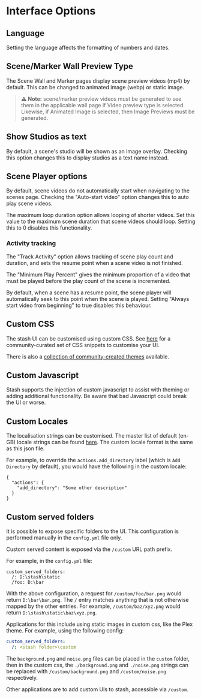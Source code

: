 # Interface Options

## Language

Setting the language affects the formatting of numbers and dates.

## Scene/Marker Wall Preview Type

The Scene Wall and Marker pages display scene preview videos (mp4) by default. This can be changed to animated image (webp) or static image. 

> **⚠️ Note:** scene/marker preview videos must be generated to see them in the applicable wall page if Video preview type is selected. Likewise, if Animated Image is selected, then Image Previews must be generated.

## Show Studios as text

By default, a scene's studio will be shown as an image overlay. Checking this option changes this to display studios as a text name instead.

## Scene Player options

By default, scene videos do not automatically start when navigating to the scenes page. Checking the "Auto-start video" option changes this to auto play scene videos.

The maximum loop duration option allows looping of shorter videos. Set this value to the maximum scene duration that scene videos should loop. Setting this to 0 disables this functionality.

### Activity tracking

The "Track Activity" option allows tracking of scene play count and duration, and sets the resume point when a scene video is not finished.

The "Minimum Play Percent" gives the minimum proportion of a video that must be played before the play count of the scene is incremented.

By default, when a scene has a resume point, the scene player will automatically seek to this point when the scene is played. Setting "Always start video from beginning" to true disables this behaviour.

## Custom CSS

The stash UI can be customised using custom CSS. See [here](https://docs.stashapp.cc/themes/custom-css-snippets/) for a community-curated set of CSS snippets to customise your UI. 

There is also a [collection of community-created themes](https://docs.stashapp.cc/themes/list/#browse-themes) available.

## Custom Javascript

Stash supports the injection of custom javascript to assist with theming or adding additional functionality. Be aware that bad Javascript could break the UI or worse.

## Custom Locales

The localisation strings can be customised. The master list of default (en-GB) locale strings can be found [here](https://github.com/stashapp/stash/blob/develop/ui/v2.5/src/locales/en-GB.json). The custom locale format is the same as this json file.

For example, to override the `actions.add_directory` label (which is `Add Directory` by default), you would have the following in the custom locale:

```
{
  "actions": {
    "add_directory": "Some other description"
  }
}
```

## Custom served folders

It is possible to expose specific folders to the UI. This configuration is performed manually in the `config.yml` file only.

Custom served content is exposed via the `/custom` URL path prefix.

For example, in the `config.yml` file:
```
custom_served_folders:
  /: D:\stash\static
  /foo: D:\bar
```

With the above configuration, a request for `/custom/foo/bar.png` would return `D:\bar\bar.png`. The `/` entry matches anything that is not otherwise mapped by the other entries. For example, `/custom/baz/xyz.png` would return `D:\stash\static\baz\xyz.png`.

Applications for this include using static images in custom css, like the Plex theme. For example, using the following config:
```yml
custom_served_folders:
  /: <stash folder>\custom
```

The `background.png` and `noise.png` files can be placed in the `custom` folder, then in the custom css, the `./background.png` and `./noise.png` strings can be replaced with `/custom/background.png` and `/custom/noise.png` respectively.

Other applications are to add custom UIs to stash, accessible via `/custom`.
